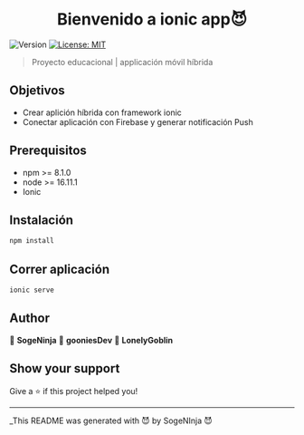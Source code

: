 <h1 align="center">Bienvenido a ionic app😈</h1>
<p>
  <img alt="Version" src="https://img.shields.io/badge/version-0.1-blue.svg?cacheSeconds=2592000" />
  <a href="#" target="_blank">
    <img alt="License: MIT" src="https://img.shields.io/badge/License-MIT-yellow.svg" />
  </a>
</p>

> Proyecto educacional | applicación móvil híbrida

## Objetivos
- Crear aplición híbrida con framework ionic
- Conectar aplicación con Firebase y generar notificación Push


## Prerequisitos
- npm >= 8.1.0
- node >= 16.11.1
- Ionic
## Instalación

```sh
npm install
```

## Correr aplicación

```sh
ionic serve
```

## Author

👤  **SogeNinja**
👤  **gooniesDev**
👤  **LonelyGoblin**


## Show your support

Give a ⭐️ if this project helped you!

***
_This README was generated with 😈 by SogeNInja 😈
